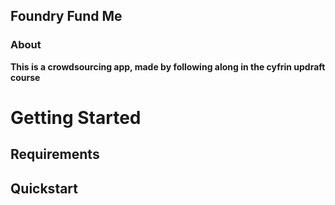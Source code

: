 ## Foundry Fund Me

### About
**This is a crowdsourcing app, made by following along in the cyfrin updraft course**

# Getting Started

## Requirements

## Quickstart

